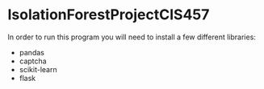 # IsolationForestProjectCIS457

In order to run this program you will need to install a few different libraries:
- pandas
- captcha
- scikit-learn
- flask
